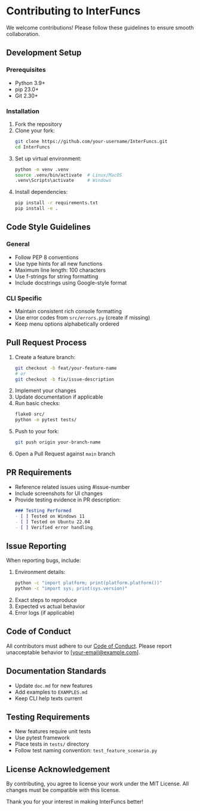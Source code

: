 # Contributing to InterFuncs

We welcome contributions! Please follow these guidelines to ensure smooth collaboration.

## Development Setup

### Prerequisites
- Python 3.9+
- pip 23.0+
- Git 2.30+

### Installation
1. Fork the repository
2. Clone your fork:
   ```bash
   git clone https://github.com/your-username/InterFuncs.git
   cd InterFuncs
   ```
3. Set up virtual environment:
   ```bash
   python -m venv .venv
   source .venv/bin/activate  # Linux/MacOS
   .venv\Scripts\activate     # Windows
   ```
4. Install dependencies:
   ```bash
   pip install -r requirements.txt
   pip install -e .
   ```

## Code Style Guidelines

### General
- Follow PEP 8 conventions
- Use type hints for all new functions
- Maximum line length: 100 characters
- Use f-strings for string formatting
- Include docstrings using Google-style format

### CLI Specific
- Maintain consistent rich console formatting
- Use error codes from `src/errors.py` (create if missing)
- Keep menu options alphabetically ordered

## Pull Request Process

1. Create a feature branch:
   ```bash
   git checkout -b feat/your-feature-name
   # or
   git checkout -b fix/issue-description
   ```
2. Implement your changes
3. Update documentation if applicable
4. Run basic checks:
   ```bash
   flake8 src/
   python -m pytest tests/
   ```
5. Push to your fork:
   ```bash
   git push origin your-branch-name
   ```
6. Open a Pull Request against `main` branch

## PR Requirements
- Reference related issues using #issue-number
- Include screenshots for UI changes
- Provide testing evidence in PR description:
  ```markdown
  ### Testing Performed
  - [ ] Tested on Windows 11
  - [ ] Tested on Ubuntu 22.04
  - [ ] Verified error handling
  ```

## Issue Reporting
When reporting bugs, include:
1. Environment details:
   ```bash
   python -c "import platform; print(platform.platform())"
   python -c "import sys; print(sys.version)"
   ```
2. Exact steps to reproduce
3. Expected vs actual behavior
4. Error logs (if applicable)

## Code of Conduct
All contributors must adhere to our [Code of Conduct](CODE_OF_CONDUCT.md). Please report unacceptable behavior to [your-email@example.com].

## Documentation Standards
- Update `doc.md` for new features
- Add examples to `EXAMPLES.md`
- Keep CLI help texts current

## Testing Requirements
- New features require unit tests
- Use pytest framework
- Place tests in `tests/` directory
- Follow test naming convention: `test_feature_scenario.py`

## License Acknowledgement
By contributing, you agree to license your work under the MIT License. All changes must be compatible with this license.

Thank you for your interest in making InterFuncs better!
